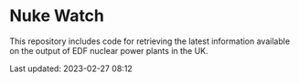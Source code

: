 # Nuke Watch

This repository includes code for retrieving the latest information available on the output of EDF nuclear power plants in the UK.

Last updated: 2023-02-27 08:12
